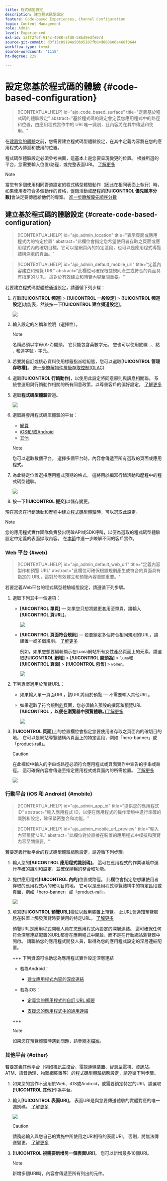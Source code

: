 ```yaml
---
title: 程式碼型設定
description: 建立程式碼型設定
feature: Code-based Experiences, Channel Configuration
topic: Content Management
role: Admin
level: Experienced
exl-id: 1aff2f6f-914c-4088-afd8-58bd9edfe07d
source-git-commit: d3f15c09194a50b95107fb84d680606a468f8644
workflow-type: tm+mt
source-wordcount: '1118'
ht-degree: 22%

---
```


# 設定您基於程式碼的體驗 {#code-based-configuration}

>[!CONTEXTUALHELP]
>id="ajo_code_based_surface"
>title="定義基於程式碼的體驗設定"
>abstract="基於程式碼的設定會定義您應用程式中的路徑和位置，由應用程式實作中的 URI 唯一識別，且內容將在其中傳遞和使用。"

在[建置您的體驗](create-code-based.md)之前，您需要建立程式碼型體驗設定，在其中定義內容將在您的應用程式內傳遞和使用的位置。

程式碼型體驗設定必須參考曲面，這基本上是您要呈現變更的位置。 根據所選的平台，您需要輸入位置/路徑，或完整表面URI。 [了解更多](code-based-surface.md)

>[!NOTE]
>
>當您有多個使用相同管道設定的程式碼型體驗動作（因此在相同表面上執行）時，如果使用者符合多個動作的資格，促銷活動或歷程的&#x200B;**[!UICONTROL 優先順序分數]**&#x200B;會決定要傳遞給他們的專案。 [進一步瞭解優先順序分數](../conflict-prioritization/priority-scores.md)

## 建立基於程式碼的體驗設定 {#create-code-based-configuration}

>[!CONTEXTUALHELP]
>id="ajo_admin_location"
>title="表示頁面或應用程式內的特定位置"
>abstract="此欄位會指定您希望使用者存取之頁面或應用程式內的確切目標。它可以是網頁內的特定區段，也可以是應用程式導覽結構深處的頁面。"

>[!CONTEXTUALHELP]
>id="ajo_admin_default_mobile_url"
>title="定義內容建立和預覽 URL"
>abstract="此欄位可確保根據規則產生或符合的頁面具有指定的 URL，這對於有效建立和預覽內容至關重要。"

若要建立程式碼型體驗通道設定，請遵循下列步驟：

1. 存取&#x200B;**[!UICONTROL 頻道]** > **[!UICONTROL 一般設定]** > **[!UICONTROL 頻道設定]**&#x200B;功能表，然後按一下&#x200B;**[!UICONTROL 建立頻道設定]**。

   ![](assets/code_config_1.png)

1. 輸入設定的名稱和說明（選擇性）。

   >[!NOTE]
   >
   > 名稱必須以字母(A-Z)開頭。 它只能包含英數字元。 您也可以使用底線 `_`、點 `.` 和連字號 `-` 字元。

1. 若要將自訂或核心資料使用標籤指派給組態，您可以選取&#x200B;**[!UICONTROL 管理存取權]**。 [進一步瞭解物件層級存取控制(OLAC)](../administration/object-based-access.md)

1. 選取&#x200B;**[!UICONTROL 行銷動作]**，以使用此設定將同意原則與訊息相關聯。 系統會運用與行銷動作相關的所有同意政策，以尊重客戶的偏好設定。 [了解更多](../action/consent.md#surface-marketing-actions)

1. 選取&#x200B;**程式碼型體驗**&#x200B;管道。

   ![](assets/code_config_2.png)

1. 選取將套用程式碼庫體驗的平台：

   * [網頁](#web)
   * [iOS和/或Android](#mobile)
   * [其他](#other)

   >[!NOTE]
   >
   >您可以選取數個平台。 選擇多個平台時，內容會傳遞至所有選取的頁面或應用程式。

1. 為此特定位置選擇應用程式預期的格式。 這將用於編寫行銷活動和歷程中的程式碼型體驗。

   ![](assets/code_config_4.png)

1. 按一下&#x200B;**[!UICONTROL 提交]**&#x200B;以儲存變更。

現在當您在行銷活動和歷程中[建立程式碼型體驗](create-code-based.md)時，可以選取此設定。

>[!NOTE]
>
>您的應用程式實作團隊負責發出明確API或SDK呼叫，以便為選取的程式碼型體驗設定中定義的表面擷取內容。 在[本節](code-based-implementation-samples.md)中進一步瞭解不同的客戶實作。

### Web 平台 {#web}

>[!CONTEXTUALHELP]
>id="ajo_admin_default_web_url"
>title="定義內容製作和預覽 URL"
>abstract="此欄位可確保根據規則產生或符合的頁面具有指定的 URL，這對於有效建立和預覽內容至關重要。"

若要定義Web平台的程式碼型體驗組態設定，請遵循下列步驟。

1. 選取下列其中一個選項：

   * **[!UICONTROL 單頁]** — 如果您只想將變更套用至單頁，請輸入&#x200B;**[!UICONTROL 頁URL]**。

     ![](assets/code_config_single_page.png)

   * **[!UICONTROL 頁面符合規則]** — 若要鎖定多個符合相同規則的URL，請建置一或多個規則。 [了解更多](../web/web-configuration.md#web-page-matching-rule)

     <!--This could be used to apply changes universally across a website, such as updating a hero banner across all pages or adding a top image to display on every product page.-->

     例如，如果您想要編輯顯示在Luma網站所有女性產品頁面上的元素，請選取&#x200B;**[!UICONTROL 網域]** > **[!UICONTROL 開頭為]** > `luma`和&#x200B;**[!UICONTROL 頁面]** > **[!UICONTROL 包含]** > `women`。

     ![](assets/code_config_matching_rules.png)

1. 下列專案適用於預覽URL：

   * 如果輸入單一頁面URL，該URL將用於預覽 — 不需要輸入其他URL。
   * 如果選取了符合規則[的](../web/web-configuration.md#web-page-matching-rule)頁面，您必須輸入預設的撰寫和預覽URL **[!UICONTROL ，以便在瀏覽器中預覽體驗。]**[了解更多](test-code-based.md#preview-on-device)

     ![](assets/code_config_matching_rules_preview.png)

1. **[!UICONTROL 頁面]**&#x200B;上的位置欄位會指定您要使用者存取之頁面內的確切目的地。 它可以是網站導覽結構內頁面上的特定區段，例如「hero-banner」或「product-rail」。

   >[!CAUTION]
   >
   >在此欄位中輸入的字串或路徑必須符合應用程式或頁面實作中宣告的字串或路徑。 這可確保內容會傳送至指定應用程式或頁面內的所需位置。 [了解更多](code-based-surface.md#uri-composition)

   ![](assets/code_config_location_on_page.png)

### 行動平台 (iOS 和 Android) {#mobile}

>[!CONTEXTUALHELP]
>id="ajo_admin_app_id"
>title="提供您的應用程式 ID"
>abstract="輸入應用程式 ID，以便在應用程式的操作環境中進行準確的識別和設定，確保緊密整合和功能。"

>[!CONTEXTUALHELP]
>id="ajo_admin_mobile_url_preview"
>title="輸入內容預覽 URL"
>abstract="此欄位對於直接在裝置的應用程式中模擬和預覽內容至關重要。"

若要定義行動平台的程式碼型體驗組態設定，請遵循下列步驟。

1. 輸入您的&#x200B;**[!UICONTROL 應用程式識別碼]**。 這可在應用程式的作業環境中進行準確的識別和設定，並確保順暢的整合和功能。

1. 提供應用程式&#x200B;**[!UICONTROL 內的]**&#x200B;位置或路徑。 此欄位會指定您想讓使用者存取的應用程式內的確切目的地。 它可以是應用程式導覽結構中的特定區段或頁面，例如「hero-banner」或「product-rail」。

   ![](assets/code_config_3.png)

1. 填寫&#x200B;**[!UICONTROL 預覽URL]**&#x200B;欄位以啟用裝置上預覽。 此URL會通知預覽服務在裝置上觸發預覽時要使用的特定URL。 [了解更多](test-code-based.md#preview-on-device)

   預覽URL是應用程式開發人員在您應用程式內設定的深層連結。 這可確保任何符合深層連結配置的URL都會在應用程式中開啟，而不是在行動網站瀏覽器中開啟。 請聯絡您的應用程式開發人員，取得為您的應用程式設定的深層連結配置。

   +++  下列資源可協助您為應用程式實作設定深層連結

   * 若為Android：

      * [建立應用程式內容的深度連結](https://developer.android.com/training/app-links/deep-linking)

   * 若為iOS：

      * [定義您的應用程式的自訂 URL 綱要](https://developer.apple.com/documentation/xcode/defining-a-custom-url-scheme-for-your-app)

      * [支援您的應用程式中的通用連結](https://developer.apple.com/documentation/xcode/supporting-universal-links-in-your-app)

   +++

   >[!NOTE]
   >
   >如果您在預覽體驗時遇到問題，請參閱[本檔案](https://experienceleague.adobe.com/en/docs/experience-platform/assurance/troubleshooting#app-does-not-open-link)。

### 其他平台 {#other}

若要定義其他平台（例如視訊主控台、電視連線裝置、智慧型電視、資訊站、ATM、語音助理、物聯網裝置等）的程式碼型體驗組態設定，請遵循下列步驟。

1. 如果您的實作不適用於Web、iOS或Android，或需要鎖定特定的URI，請選取&#x200B;**[!UICONTROL 其他]**&#x200B;作為平台。

1. 輸入&#x200B;**[!UICONTROL 表面URI]**。 表面URI是與您要傳送體驗的實體對應的唯一識別碼。 [了解更多](code-based-surface.md#surface-uri)

   ![](assets/code_config_5.png)

   >[!CAUTION]
   >
   >請務必輸入與您自己的實施中所使用之URI相符的表面URI。 否則，將無法傳送變更。 [了解更多](code-based-surface.md#uri-composition)

1. **[!UICONTROL 視需要新增另一個表面URI]**。 您可以新增最多10個URI。

   >[!NOTE]
   >
   >新增多個URI時，內容會傳遞至所有列出的元件。
